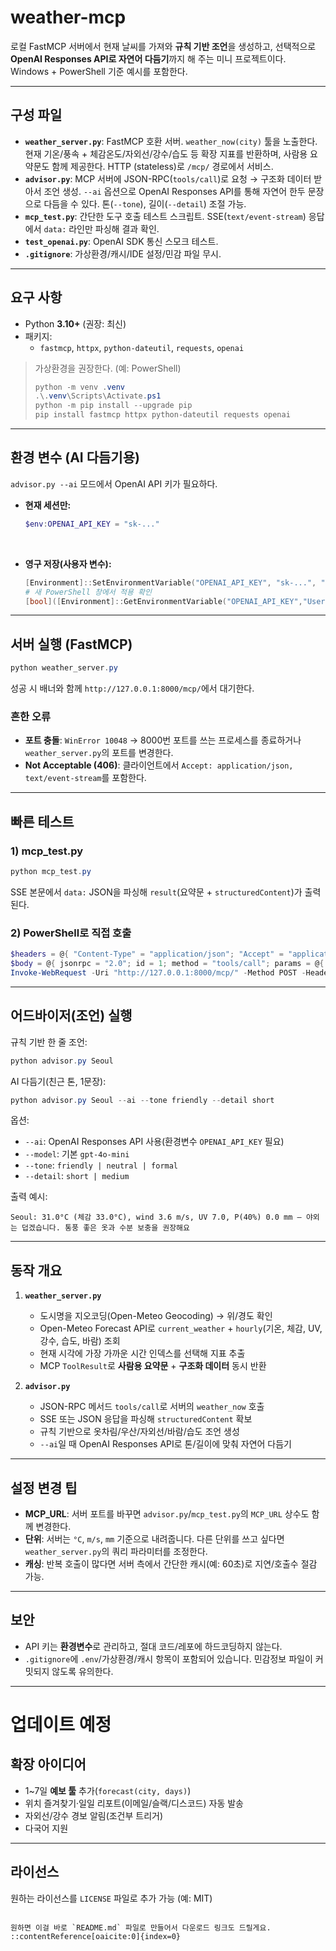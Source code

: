 
# weather-mcp

로컬 FastMCP 서버에서 현재 날씨를 가져와 **규칙 기반 조언**을 생성하고, 선택적으로 **OpenAI Responses API로 자연어 다듬기**까지 해 주는 미니 프로젝트이다. Windows + PowerShell 기준 예시를 포함한다.

---

## 구성 파일
- **`weather_server.py`**: FastMCP 호환 서버. `weather_now(city)` 툴을 노출한다. 현재 기온/풍속 + 체감온도/자외선/강수/습도 등 확장 지표를 반환하며, 사람용 요약문도 함께 제공한다. HTTP (stateless)로 `/mcp/` 경로에서 서비스.
- **`advisor.py`**: MCP 서버에 JSON-RPC(`tools/call`)로 요청 → 구조화 데이터 받아서 조언 생성. `--ai` 옵션으로 OpenAI Responses API를 통해 자연어 한두 문장으로 다듬을 수 있다. 톤(`--tone`), 길이(`--detail`) 조절 가능.
- **`mcp_test.py`**: 간단한 도구 호출 테스트 스크립트. SSE(`text/event-stream`) 응답에서 `data:` 라인만 파싱해 결과 확인.
- **`test_openai.py`**: OpenAI SDK 통신 스모크 테스트.
- **`.gitignore`**: 가상환경/캐시/IDE 설정/민감 파일 무시.

---

## 요구 사항
- Python **3.10+** (권장: 최신)
- 패키지:
  - `fastmcp`, `httpx`, `python-dateutil`, `requests`, `openai`

> 가상환경을 권장한다. (예: PowerShell)
> ```powershell
> python -m venv .venv
> .\.venv\Scripts\Activate.ps1
> python -m pip install --upgrade pip
> pip install fastmcp httpx python-dateutil requests openai
> ```

---

## 환경 변수 (AI 다듬기용)
`advisor.py --ai` 모드에서 OpenAI API 키가 필요하다.

- **현재 세션만:**
  ```powershell
  $env:OPENAI_API_KEY = "sk-..."
  ```
<br>

- **영구 저장(사용자 변수):**

  ```powershell
  [Environment]::SetEnvironmentVariable("OPENAI_API_KEY", "sk-...", "User")
  # 새 PowerShell 창에서 적용 확인
  [bool]([Environment]::GetEnvironmentVariable("OPENAI_API_KEY","User"))
  ```

---

## 서버 실행 (FastMCP)

```powershell
python weather_server.py
```

성공 시 배너와 함께 `http://127.0.0.1:8000/mcp/`에서 대기한다.

### 흔한 오류

* **포트 충돌**: `WinError 10048` → 8000번 포트를 쓰는 프로세스를 종료하거나 `weather_server.py`의 포트를 변경한다.
* **Not Acceptable (406)**: 클라이언트에서 `Accept: application/json, text/event-stream`를 포함한다.

---

## 빠른 테스트

### 1) mcp\_test.py

```powershell
python mcp_test.py
```

SSE 본문에서 `data:` JSON을 파싱해 `result`(요약문 + `structuredContent`)가 출력된다.

### 2) PowerShell로 직접 호출

```powershell
$headers = @{ "Content-Type" = "application/json"; "Accept" = "application/json, text/event-stream" }
$body = @{ jsonrpc = "2.0"; id = 1; method = "tools/call"; params = @{ name = "weather_now"; arguments = @{ city = "Seoul" } } } | ConvertTo-Json -Compress
Invoke-WebRequest -Uri "http://127.0.0.1:8000/mcp/" -Method POST -Headers $headers -Body $body | Select -Expand Content
```

---

## 어드바이저(조언) 실행

규칙 기반 한 줄 조언:

```powershell
python advisor.py Seoul
```

AI 다듬기(친근 톤, 1문장):

```powershell
python advisor.py Seoul --ai --tone friendly --detail short
```

옵션:

* `--ai`: OpenAI Responses API 사용(환경변수 `OPENAI_API_KEY` 필요)
* `--model`: 기본 `gpt-4o-mini`
* `--tone`: `friendly | neutral | formal`
* `--detail`: `short | medium`

출력 예시:

```
Seoul: 31.0°C (체감 33.0°C), wind 3.6 m/s, UV 7.0, P(40%) 0.0 mm — 야외는 덥겠습니다. 통풍 좋은 옷과 수분 보충을 권장해요
```

---

## 동작 개요

1. **`weather_server.py`**

   * 도시명을 지오코딩(Open-Meteo Geocoding) → 위/경도 확인
   * Open-Meteo Forecast API로 `current_weather` + `hourly`(기온, 체감, UV, 강수, 습도, 바람) 조회
   * 현재 시각에 가장 가까운 시간 인덱스를 선택해 지표 추출
   * MCP `ToolResult`로 **사람용 요약문** + **구조화 데이터** 동시 반환
2. **`advisor.py`**

   * JSON-RPC 메서드 `tools/call`로 서버의 `weather_now` 호출
   * SSE 또는 JSON 응답을 파싱해 `structuredContent` 확보
   * 규칙 기반으로 옷차림/우산/자외선/바람/습도 조언 생성
   * `--ai`일 때 OpenAI Responses API로 톤/길이에 맞춰 자연어 다듬기

---

## 설정 변경 팁

* **MCP\_URL**: 서버 포트를 바꾸면 `advisor.py`/`mcp_test.py`의 `MCP_URL` 상수도 함께 변경한다.
* **단위**: 서버는 `°C`, `m/s`, `mm` 기준으로 내려줍니다. 다른 단위를 쓰고 싶다면 `weather_server.py`의 쿼리 파라미터를 조정한다.
* **캐싱**: 반복 호출이 많다면 서버 측에서 간단한 캐시(예: 60초)로 지연/호출수 절감 가능.

---

## 보안

* API 키는 **환경변수**로 관리하고, 절대 코드/레포에 하드코딩하지 않는다.
* `.gitignore`에 `.env`/가상환경/캐시 항목이 포함되어 있습니다. 민감정보 파일이 커밋되지 않도록 유의한다.

---
# 업데이트 예정

## 확장 아이디어

* 1\~7일 **예보 툴** 추가(`forecast(city, days)`)
* 위치 즐겨찾기·일일 리포트(이메일/슬랙/디스코드) 자동 발송
* 자외선/강수 경보 알림(조건부 트리거)
* 다국어 지원

---

## 라이선스

원하는 라이선스를 `LICENSE` 파일로 추가 가능 (예: MIT)

```

원하면 이걸 바로 `README.md` 파일로 만들어서 다운로드 링크도 드릴게요.
::contentReference[oaicite:0]{index=0}
```

